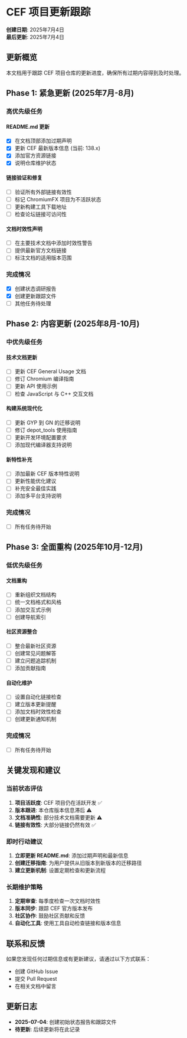 # CEF 项目更新跟踪

**创建日期**: 2025年7月4日  
**最后更新**: 2025年7月4日  

## 更新概览

本文档用于跟踪 CEF 项目仓库的更新进度，确保所有过期内容得到及时处理。

## Phase 1: 紧急更新 (2025年7月-8月)

### 高优先级任务

#### README.md 更新
- [x] 在文档顶部添加过期声明
- [x] 更新 CEF 最新版本信息 (当前: 138.x)
- [x] 添加官方资源链接
- [x] 说明仓库维护状态

#### 链接验证和修复
- [ ] 验证所有外部链接有效性
- [ ] 标记 ChromiumFX 项目为不活跃状态
- [ ] 更新构建工具下载地址
- [ ] 检查论坛链接可访问性

#### 文档时效性声明
- [ ] 在主要技术文档中添加时效性警告
- [ ] 提供最新官方文档链接
- [ ] 标注文档的适用版本范围

### 完成情况
- [x] 创建状态调研报告
- [x] 创建更新跟踪文件
- [ ] 其他任务待处理

## Phase 2: 内容更新 (2025年8月-10月)

### 中优先级任务

#### 技术文档更新
- [ ] 更新 CEF General Usage 文档
- [ ] 修订 Chromium 编译指南
- [ ] 更新 API 使用示例
- [ ] 检查 JavaScript 与 C++ 交互文档

#### 构建系统现代化
- [ ] 更新 GYP 到 GN 的迁移说明
- [ ] 修订 depot_tools 使用指南
- [ ] 更新开发环境配置要求
- [ ] 添加现代编译器支持说明

#### 新特性补充
- [ ] 添加最新 CEF 版本特性说明
- [ ] 更新性能优化建议
- [ ] 补充安全最佳实践
- [ ] 添加多平台支持说明

### 完成情况
- [ ] 所有任务待开始

## Phase 3: 全面重构 (2025年10月-12月)

### 低优先级任务

#### 文档重构
- [ ] 重新组织文档结构
- [ ] 统一文档格式和风格
- [ ] 添加交互式示例
- [ ] 创建导航索引

#### 社区资源整合
- [ ] 整合最新社区资源
- [ ] 创建常见问题解答
- [ ] 建立问题追踪机制
- [ ] 添加贡献指南

#### 自动化维护
- [ ] 设置自动化链接检查
- [ ] 建立版本更新提醒
- [ ] 添加文档时效性检查
- [ ] 创建更新通知机制

### 完成情况
- [ ] 所有任务待开始

## 关键发现和建议

### 当前状态评估

1. **项目活跃度**: CEF 项目仍在活跃开发 ✅
2. **版本跟进**: 本仓库版本信息滞后 ⚠️
3. **文档准确性**: 部分技术文档需要更新 ⚠️
4. **链接有效性**: 大部分链接仍然有效 ✅

### 即时行动建议

1. **立即更新 README.md**: 添加过期声明和最新信息
2. **创建迁移指南**: 为用户提供从旧版本到新版本的迁移路径
3. **建立更新机制**: 设置定期检查和更新流程

### 长期维护策略

1. **定期审查**: 每季度检查一次文档时效性
2. **版本同步**: 跟踪 CEF 官方版本发布
3. **社区协作**: 鼓励社区贡献和反馈
4. **自动化工具**: 使用工具自动检查链接和版本信息

## 联系和反馈

如果您发现任何过期信息或有更新建议，请通过以下方式联系：

- 创建 GitHub Issue
- 提交 Pull Request
- 在相关文档中留言

## 更新日志

- **2025-07-04**: 创建初始状态报告和跟踪文件
- **待更新**: 后续更新将在此记录 